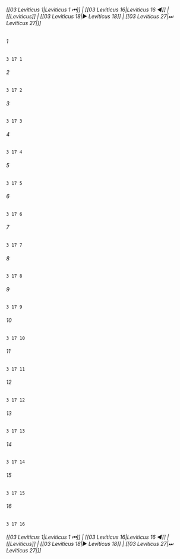 
###### [[03 Leviticus 1|Leviticus 1 ⏮]] | [[03 Leviticus 16|Leviticus 16 ◀]] | [[Leviticus]] | [[03 Leviticus 18|▶ Leviticus 18]] | [[03 Leviticus 27|⏭ Leviticus 27|]]

###### 1
``` verse
3 17 1 
```
###### 2
``` verse
3 17 2 
```
###### 3
``` verse
3 17 3 
```
###### 4
``` verse
3 17 4 
```
###### 5
``` verse
3 17 5 
```
###### 6
``` verse
3 17 6 
```
###### 7
``` verse
3 17 7 
```
###### 8
``` verse
3 17 8 
```
###### 9
``` verse
3 17 9 
```
###### 10
``` verse
3 17 10 
```
###### 11
``` verse
3 17 11 
```
###### 12
``` verse
3 17 12 
```
###### 13
``` verse
3 17 13 
```
###### 14
``` verse
3 17 14 
```
###### 15
``` verse
3 17 15 
```
###### 16
``` verse
3 17 16 
```

###### [[03 Leviticus 1|Leviticus 1 ⏮]] | [[03 Leviticus 16|Leviticus 16 ◀]] | [[Leviticus]] | [[03 Leviticus 18|▶ Leviticus 18]] | [[03 Leviticus 27|⏭ Leviticus 27|]]

